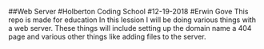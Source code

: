 ##Web Server
#Holberton Coding School
#12-19-2018
#Erwin Gove
This repo is made for education
In this lession I will be doing various things with a web server.
These things will include setting up the domain name a 404 page and
various other things like adding files to the server.